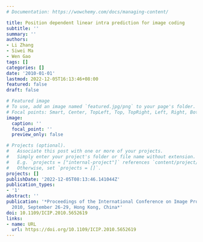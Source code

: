 ```yaml
---
# Documentation: https://wowchemy.com/docs/managing-content/

title: Position dependent linear intra prediction for image coding
subtitle: ''
summary: ''
authors:
- Li Zhang
- Siwei Ma
- Wen Gao
tags: []
categories: []
date: '2010-01-01'
lastmod: 2022-12-05T16:13:46+08:00
featured: false
draft: false

# Featured image
# To use, add an image named `featured.jpg/png` to your page's folder.
# Focal points: Smart, Center, TopLeft, Top, TopRight, Left, Right, BottomLeft, Bottom, BottomRight.
image:
  caption: ''
  focal_point: ''
  preview_only: false

# Projects (optional).
#   Associate this post with one or more of your projects.
#   Simply enter your project's folder or file name without extension.
#   E.g. `projects = ["internal-project"]` references `content/project/deep-learning/index.md`.
#   Otherwise, set `projects = []`.
projects: []
publishDate: '2022-12-05T08:13:46.141044Z'
publication_types:
- '1'
abstract: ''
publication: '*Proceedings of the International Conference on Image Processing, ICIP
  2010, September 26-29, Hong Kong, China*'
doi: 10.1109/ICIP.2010.5652619
links:
- name: URL
  url: https://doi.org/10.1109/ICIP.2010.5652619
---
```

